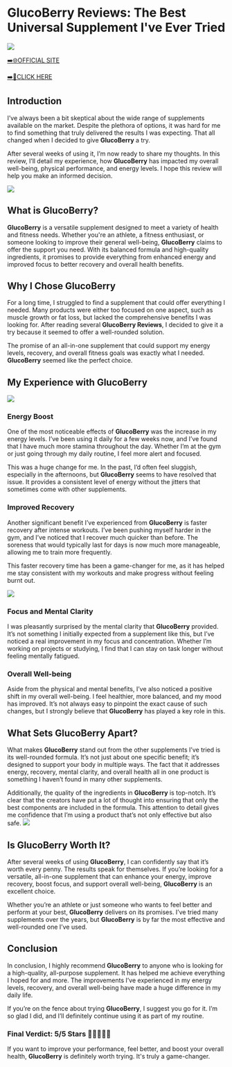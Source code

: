 # GlucoBerry Reviews: The Best Universal Supplement I've Ever Tried

[![](https://static.vecteezy.com/system/resources/thumbnails/019/896/014/small/buy-now-gradient-button-with-cart-symbol-buy-now-illustration-png.png)](https://edetoop.top/lander/sugarpreland-1/gluccap.html) 

[➡️🌐OFFICIAL SITE](https://edetoop.top/lander/sugarpreland-1/gluccap.html) 

[➡️🔗CLICK HERE](https://edetoop.top/lander/sugarpreland-1/gluccap.html) 


## Introduction

I’ve always been a bit skeptical about the wide range of supplements available on the market. Despite the plethora of options, it was hard for me to find something that truly delivered the results I was expecting. That all changed when I decided to give **GlucoBerry** a try.

After several weeks of using it, I’m now ready to share my thoughts. In this review, I’ll detail my experience, how **GlucoBerry** has impacted my overall well-being, physical performance, and energy levels. I hope this review will help you make an informed decision. 

[![](https://wallpapers.com/images/hd/red-order-now-button-udg4jcj4arvn8b0n-2.png)](https://edetoop.top/lander/sugarpreland-1/gluccap.html)  

## What is GlucoBerry?

**GlucoBerry** is a versatile supplement designed to meet a variety of health and fitness needs. Whether you're an athlete, a fitness enthusiast, or someone looking to improve their general well-being, **GlucoBerry** claims to offer the support you need. With its balanced formula and high-quality ingredients, it promises to provide everything from enhanced energy and improved focus to better recovery and overall health benefits.

## Why I Chose GlucoBerry

For a long time, I struggled to find a supplement that could offer everything I needed. Many products were either too focused on one aspect, such as muscle growth or fat loss, but lacked the comprehensive benefits I was looking for. After reading several **GlucoBerry Reviews**, I decided to give it a try because it seemed to offer a well-rounded solution.

The promise of an all-in-one supplement that could support my energy levels, recovery, and overall fitness goals was exactly what I needed. **GlucoBerry** seemed like the perfect choice.

## My Experience with GlucoBerry

[![](https://static.vecteezy.com/system/resources/thumbnails/019/896/014/small/buy-now-gradient-button-with-cart-symbol-buy-now-illustration-png.png)](https://edetoop.top/lander/sugarpreland-1/gluccap.html)

### Energy Boost

One of the most noticeable effects of **GlucoBerry** was the increase in my energy levels. I’ve been using it daily for a few weeks now, and I’ve found that I have much more stamina throughout the day. Whether I’m at the gym or just going through my daily routine, I feel more alert and focused.

This was a huge change for me. In the past, I’d often feel sluggish, especially in the afternoons, but **GlucoBerry** seems to have resolved that issue. It provides a consistent level of energy without the jitters that sometimes come with other supplements.

### Improved Recovery

Another significant benefit I’ve experienced from **GlucoBerry** is faster recovery after intense workouts. I’ve been pushing myself harder in the gym, and I’ve noticed that I recover much quicker than before. The soreness that would typically last for days is now much more manageable, allowing me to train more frequently.

This faster recovery time has been a game-changer for me, as it has helped me stay consistent with my workouts and make progress without feeling burnt out.

[![](https://wallpapers.com/images/hd/red-order-now-button-udg4jcj4arvn8b0n-2.png)](https://edetoop.top/lander/sugarpreland-1/gluccap.html)  

### Focus and Mental Clarity

I was pleasantly surprised by the mental clarity that **GlucoBerry** provided. It’s not something I initially expected from a supplement like this, but I’ve noticed a real improvement in my focus and concentration. Whether I’m working on projects or studying, I find that I can stay on task longer without feeling mentally fatigued.

### Overall Well-being

Aside from the physical and mental benefits, I’ve also noticed a positive shift in my overall well-being. I feel healthier, more balanced, and my mood has improved. It’s not always easy to pinpoint the exact cause of such changes, but I strongly believe that **GlucoBerry** has played a key role in this.

## What Sets GlucoBerry Apart?

What makes **GlucoBerry** stand out from the other supplements I’ve tried is its well-rounded formula. It’s not just about one specific benefit; it’s designed to support your body in multiple ways. The fact that it addresses energy, recovery, mental clarity, and overall health all in one product is something I haven’t found in many other supplements.

Additionally, the quality of the ingredients in **GlucoBerry** is top-notch. It’s clear that the creators have put a lot of thought into ensuring that only the best components are included in the formula. This attention to detail gives me confidence that I’m using a product that’s not only effective but also safe.
[![](https://static.vecteezy.com/system/resources/thumbnails/019/896/014/small/buy-now-gradient-button-with-cart-symbol-buy-now-illustration-png.png)](https://edetoop.top/lander/sugarpreland-1/gluccap.html)
## Is GlucoBerry Worth It?

After several weeks of using **GlucoBerry**, I can confidently say that it’s worth every penny. The results speak for themselves. If you’re looking for a versatile, all-in-one supplement that can enhance your energy, improve recovery, boost focus, and support overall well-being, **GlucoBerry** is an excellent choice.

Whether you’re an athlete or just someone who wants to feel better and perform at your best, **GlucoBerry** delivers on its promises. I’ve tried many supplements over the years, but **GlucoBerry** is by far the most effective and well-rounded one I’ve used.

## Conclusion

In conclusion, I highly recommend **GlucoBerry** to anyone who is looking for a high-quality, all-purpose supplement. It has helped me achieve everything I hoped for and more. The improvements I’ve experienced in my energy levels, recovery, and overall well-being have made a huge difference in my daily life.

If you’re on the fence about trying **GlucoBerry**, I suggest you go for it. I’m so glad I did, and I’ll definitely continue using it as part of my routine.

### Final Verdict: 5/5 Stars 🌟🌟🌟🌟🌟

If you want to improve your performance, feel better, and boost your overall health, **GlucoBerry** is definitely worth trying. It's truly a game-changer.
